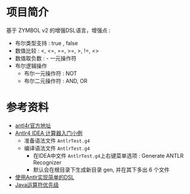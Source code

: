# 项目简介

基于 ZYMBOL v2 的增强DSL语言，增强点 :
- 布尔类型支持 : true , false
- 数值比较 : <, <=, ==, >=, >, !=, <>
- 数值取负数 : - 一元操作符
- 布尔逻辑操作 
    - 布尔一元操作符 : NOT
    - 布尔二元操作符 : AND, OR 

# 参考资料

- [antl4r官方地址](https://www.antlr.org)
- [Antlr4 IDEA 计算器入门小例](https://www.jianshu.com/p/628f2a4eb815)
    - 准备语法文件 `AntlrTest.g4`
    - 编译语法文件 `AntlrTest.g4`
        - 在IDEA中文件 `AntlrTest.g4`上右键菜单选项 : Generate ANTLR Recognizer
        - 默认会在根目录下生成新目录 gen, 并在其下多出 6 个文件
- [使用Antlr实现简单的DSL](https://www.cnblogs.com/haoxinyue/p/4225006.html)
- [Java运算符优先级](https://www.cnblogs.com/maqing/p/4206677.html)